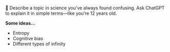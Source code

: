🚀 Describe a topic in science you've always found confusing. Ask ChatGPT to explain it in simple terms—like you’re 12 years old.

**Some ideas...**
- Entropy
- Cognitive bias
- Different types of infinity